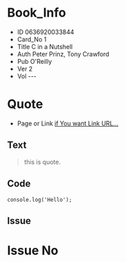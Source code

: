 # Book_Info

- ID 0636920033844
- Card_No 1
- Title C in a Nutshell
- Auth Peter Prinz, Tony Crawford
- Pub O'Reilly
- Ver 2
- Vol ---

# Quote

- Page or Link 
[if You want Link URL...](URL)
## Text 
> this is quote.

## Code
```
console.log('Hello');

```

## Issue

# Issue No